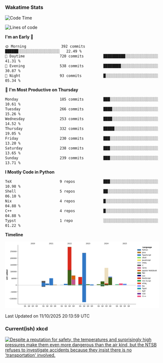 ### Wakatime Stats
<!--START_SECTION:waka-->
![Code Time](http://img.shields.io/badge/Code%20Time-3%2C379%20hrs%2034%20mins-blue)

![Lines of code](https://img.shields.io/badge/From%20Hello%20World%20I%27ve%20Written-1.0%20million%20lines%20of%20code-blue)

**I'm an Early 🐤** 

```text
🌞 Morning                392 commits         ██████░░░░░░░░░░░░░░░░░░░   22.49 % 
🌆 Daytime                720 commits         ██████████░░░░░░░░░░░░░░░   41.31 % 
🌃 Evening                538 commits         ████████░░░░░░░░░░░░░░░░░   30.87 % 
🌙 Night                  93 commits          █░░░░░░░░░░░░░░░░░░░░░░░░   05.34 % 
```
📅 **I'm Most Productive on Thursday** 

```text
Monday                   185 commits         ███░░░░░░░░░░░░░░░░░░░░░░   10.61 % 
Tuesday                  266 commits         ████░░░░░░░░░░░░░░░░░░░░░   15.26 % 
Wednesday                253 commits         ████░░░░░░░░░░░░░░░░░░░░░   14.52 % 
Thursday                 332 commits         █████░░░░░░░░░░░░░░░░░░░░   19.05 % 
Friday                   230 commits         ███░░░░░░░░░░░░░░░░░░░░░░   13.20 % 
Saturday                 238 commits         ███░░░░░░░░░░░░░░░░░░░░░░   13.65 % 
Sunday                   239 commits         ███░░░░░░░░░░░░░░░░░░░░░░   13.71 % 
```


**I Mostly Code in Python** 

```text
TeX                      9 repos             ███░░░░░░░░░░░░░░░░░░░░░░   10.98 % 
Shell                    5 repos             ██░░░░░░░░░░░░░░░░░░░░░░░   06.10 % 
Nix                      4 repos             █░░░░░░░░░░░░░░░░░░░░░░░░   04.88 % 
C++                      4 repos             █░░░░░░░░░░░░░░░░░░░░░░░░   04.88 % 
Typst                    1 repo              ░░░░░░░░░░░░░░░░░░░░░░░░░   01.22 % 
```



**Timeline**

![Lines of Code chart](https://raw.githubusercontent.com/joshuajeschek/joshuajeschek/main/assets/bar_graph.png)


 Last Updated on 11/10/2025 20:13:59 UTC
<!--END_SECTION:waka-->

### Current(ish) xkcd
<a id="xkcd-a" title="Despite a reputation for safety, the temperatures and surprisingly high pressures make them even more dangerous than the air kind, but the NTSB refuses to investigate accidents because they insist there is no 'transportation' involved." href="https://www.xkcd.com" target="_blank">
        <img align="center" id="xkcd-img" src="https://imgs.xkcd.com/comics/hot_water_balloon.png" alt="Despite a reputation for safety, the temperatures and surprisingly high pressures make them even more dangerous than the air kind, but the NTSB refuses to investigate accidents because they insist there is no 'transportation' involved." height=300 />
</a>
